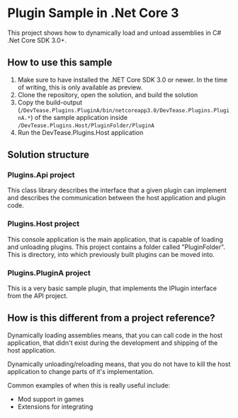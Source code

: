 Plugin Sample in .Net Core 3
============================

This project shows how to dynamically load and unload assemblies in C# .Net Core SDK 3.0+.

## How to use this sample

1. Make sure to have installed the .NET Core SDK 3.0 or newer. In the time of writing, this is only available as preview.
2. Clone the repository, open the solution, and build the solution
3. Copy the build-output (`/DevTease.Plugins.PluginA/bin/netcoreapp3.0/DevTease.Plugins.PluginA.*`) of the sample application inside `/DevTease.Plugins.Host/PluginFolder/PluginA`
4. Run the DevTease.Plugins.Host application

## Solution structure

### Plugins.Api project

This class library describes the interface that a given plugin can implement and describes
the communication between the host application and plugin code.

### Plugins.Host project

This console application is the main application, that is capable of loading and unloading plugins.
This project contains a folder called "PluginFolder". This is directory, into which previously built plugins can be moved into.

### Plugins.PluginA project

This is a very basic sample plugin, that implements the IPlugin interface from the API project.

## How is this different from a project reference?

Dynamically loading assemblies means, that you can call code in the host application, that didn't exist during the development and shipping of the host application.

Dynamically unloading/reloading means, that you do not have to kill the host application to change parts of it's implementation.

Common examples of when this is really useful include:

- Mod support in games
- Extensions for integrating 

